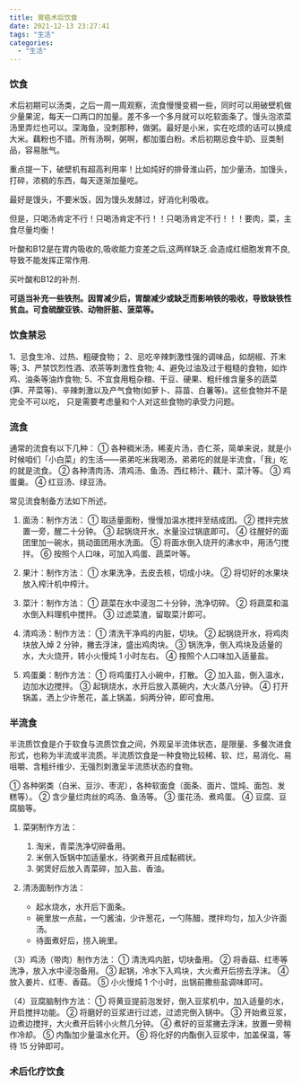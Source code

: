 ```yaml
---
title: 胃癌术后饮食
date: 2021-12-13 23:27:41
tags: "生活"
categories: 
  - "生活"
---
```


### 饮食

术后初期可以汤类，之后一周一周观察，流食慢慢变稠一些，同时可以用破壁机做少量果泥，每天一口两口的加量。差不多一个多月就可以吃软面条了。馒头泡浓菜汤里弄烂也可以。深海鱼，没刺那种，做粥。最好是小米，实在吃烦的话可以换成大米。藕粉也不错。所有汤啊，粥啊，都加蛋白粉。术后初期忌食牛奶、豆类制品，容易胀气。

重点提一下，破壁机有超高利用率！比如炖好的排骨淮山药，加少量汤，加馒头，打碎，浓稠的东西，每天逐渐加量吃。

最好是馒头，不要米饭，因为馒头发酵过，好消化利吸收。

但是，只喝汤肯定不行！只喝汤肯定不行！！只喝汤肯定不行！！！要肉，菜，主食尽量均衡！

<!--more-->

叶酸和B12是在胃内吸收的,吸收能力变差之后,这两样缺乏.会造成红细胞发育不良,导致不能发挥正常作用.

买叶酸和B12的补剂.

**可适当补充一些铁剂。因胃减少后，胃酸减少或缺乏而影响铁的吸收，导致缺铁性贫血。可食硫酸亚铁、动物肝脏、菠菜等。**

### 饮食禁忌

1、忌食生冷、过热、粗硬食物；
2、忌吃辛辣刺激性强的调味品，如胡椒、芥末等;
3、严禁饮烈性酒、浓茶等刺激性食物;
4、避免过油及过于粗糙的食物，如炸鸡、油条等油炸食物;
5、不宜食用粗杂粮、干豆、硬果、粗纤维含量多的蔬菜(笋、芹菜等)、辛辣刺激以及产气食物(如萝卜、蒜苗、白薯等)。这些食物并不是完全不可以吃， 只是需要考虑量和个人对这些食物的承受力问题。



### 流食

通常的流食有以下几种：
    ① 各种稠米汤，稀麦片汤，杏仁茶，简单来说，就是小时候咱们「小白菜」的生活——弟弟吃米我喝汤，弟弟吃的就是半流食，「我」吃的就是流食。
    ② 各种清肉汤、清鸡汤、鱼汤、西红柿汁、藕汁、菜汁等。
    ③ 鸡蛋羹。
    ④ 红豆汤、绿豆汤。

常见流食制备方法如下所述。

1. 面汤：制作方法：
    ① 取适量面粉，慢慢加温水搅拌至结成团。
    ② 搅拌完放置一旁，醒二十分钟。
    ③ 起锅烧开水，水量没过锅底即可。
    ④ 往醒好的面团里加一碗水，挑动面团用水洗面。
    ⑤ 将面水倒入烧开的沸水中，用汤勺搅拌。
    ⑥ 按照个人口味，可加入鸡蛋、蔬菜叶等。

2. 果汁：制作方法：
    ① 水果洗净，去皮去核，切成小块。
    ② 将切好的水果块放入榨汁机中榨汁。

3. 菜汁：制作方法：
    ① 蔬菜在水中浸泡二十分钟，洗净切碎。
    ② 将蔬菜和温水倒入料理机中搅拌。
    ③ 过滤菜渣，留取菜汁即可。

4. 清鸡汤：制作方法：
    ① 清洗干净鸡的内脏，切块。
    ② 起锅烧开水，将鸡肉块放入焯 2 分钟，撇去浮沫，盛出鸡肉块。
    ③ 锅洗净，倒入鸡块及适量的水，大火烧开，转小火慢炖 1 小时左右。
    ④ 按照个人口味加入适量盐。

5. 鸡蛋羹：制作方法：
    ① 将鸡蛋打入小碗中，打散。
    ② 加入盐，倒入温水，边加水边搅拌。
    ③ 起锅烧水，水开后放入蒸碗内，大火蒸八分钟。
    ④ 打开锅盖，洒上少许葱花，盖上锅盖，焖两分钟，即可食用。

### 半流食

半流质饮食是介于软食与流质饮食之间，外观呈半流体状态，是限量、多餐次进食形式，也称为半流或半流质。半流质饮食是一种食物比较稀、软、烂，易消化、易咀嚼、含粗纤维少、无强烈刺激呈半流质状态的食物。

① 各种粥类（白米、豆沙、枣泥），各种软面食（面条、面片、馄炖、面包、发糕等）。
② 含少量烂肉丝的鸡汤、鱼汤等。
③ 蛋花汤、煮鸡蛋。
④ 豆腐、豆腐脑等。

1. 菜粥制作方法：
    1. 淘米，青菜洗净切碎备用。
    2. 米倒入饭锅中加适量水，待粥煮开且成黏稠状。
    3. 粥煲好后放入青菜碎，加入盐、香油。

2. 清汤面制作方法：
    - 起水烧水，水开后下面条。
    - 碗里放一点盐，一勺酱油，少许葱花，一勺陈醋，搅拌均匀，加入少许面汤。
    - 待面煮好后，捞入碗里。

（3）鸡汤（带肉）制作方法：
    ① 清洗鸡内脏，切块备用。
    ② 将香菇、红枣等洗净，放入水中浸泡备用。
    ③ 起锅，冷水下入鸡块，大火煮开后捞去浮沫。
    ④ 放入姜片、红枣、香菇。
    ⑤ 小火慢炖 1 个小时，出锅前撒些盐调味即可。

（4）豆腐脑制作方法：
    ① 将黄豆提前泡发好，倒入豆浆机中，加入适量的水，开启搅拌功能。
    ② 将磨好的豆浆进行过滤，过滤完倒入锅中。
    ③ 开始煮豆浆，边煮边搅拌，大火煮开后转小火熬几分钟。
    ④ 煮好的豆浆撇去浮沫，放置一旁稍作冷却。
    ⑤ 内酯加少量温水化开。
    ⑥ 将化好的内酯倒入豆浆中，加盖保温，等待 15 分钟即可。

### 术后化疗饮食

